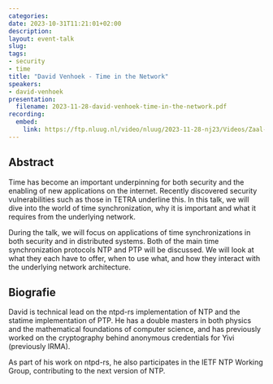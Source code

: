 ```yaml
---
categories:
date: 2023-10-31T11:21:01+02:00
description:
layout: event-talk
slug:
tags:
- security
- time
title: "David Venhoek - Time in the Network"
speakers:
- david-venhoek
presentation:
  filename: 2023-11-28-david-venhoek-time-in-the-network.pdf
recording:
  embed:
    link: https://ftp.nluug.nl/video/nluug/2023-11-28-nj23/Videos/Zaal-1/nj23_zaal-1_01_Time_in_the_Network_-_David_Venhoek.webm
---
```


## Abstract

Time has become an important underpinning for both security and the enabling of new applications on the internet. Recently discovered security vulnerabilities such as those in TETRA underline this. In this talk, we will dive into the world of time synchronization, why it is important and what it requires from the underlying network.

During the talk, we will focus on applications of time synchronizations in both security and in distributed systems. Both of the main time synchronization protocols NTP and PTP will be discussed. We will look at what they each have to offer, when to use what, and how they interact with the underlying network architecture.

## Biografie

David is technical lead on the ntpd-rs implementation of NTP and the statime implementation of PTP. He has a double masters in both physics and the mathematical foundations of computer science, and has previously worked on the cryptography behind anonymous credentials for Yivi (previously IRMA).

As part of his work on ntpd-rs, he also participates in the IETF NTP Working Group, contributing to the next version of NTP.
